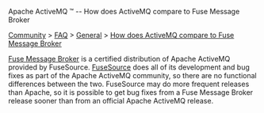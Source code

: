 Apache ActiveMQ ™ -- How does ActiveMQ compare to Fuse Message Broker 

[Community](community.md) > [FAQ](CommunityCommunity/Community/faq.md) > [General](Community/FAQ/general.md) > [How does ActiveMQ compare to Fuse Message Broker](Community/FAQ/General/how-does-activemq-compare-to-fuse-message-broker.md)


[Fuse Message Broker](http://fusesource.com/products/enterprise-activemq/) is a certified distribution of Apache ActiveMQ provided by FuseSource. [FuseSource](http://fusesource.com) does all of its development and bug fixes as part of the Apache ActiveMQ community, so there are no functional differences between the two. FuseSource may do more frequent releases than Apache, so it is possible to get bug fixes from a Fuse Message Broker release sooner than from an official Apache ActiveMQ release.

